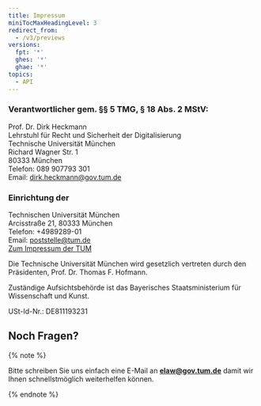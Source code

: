 ```yaml
---
title: Impressum
miniTocMaxHeadingLevel: 3
redirect_from:
  - /v3/previews
versions:
  fpt: '*'
  ghes: '*'
  ghae: '*'
topics:
  - API
---
```

### Verantwortlicher gem. §§ 5 TMG,  § 18 Abs. 2 MStV:
Prof. Dr. Dirk Heckmann   
Lehrstuhl für Recht und Sicherheit der Digitalisierung  
Technische Universität München  
Richard Wagner Str. 1  
80333 München  
Telefon: 089 907793 301  
Email: dirk.heckmann@gov.tum.de  

### Einrichtung der
Technischen Universität München  
Arcisstraße 21, 80333 München  
Telefon: +4989289-01  
Email: poststelle@tum.de  
[Zum Impressum der TUM](https://www.tum.de/die-tum/kontakt-und-anfahrt/impressum/)  

Die Technische Universität München wird gesetzlich vertreten durch den Präsidenten, Prof. Dr. Thomas F. Hofmann.  

Zuständige Aufsichtsbehörde ist das Bayerisches Staatsministerium für Wissenschaft und Kunst.  

USt-Id-Nr.: DE811193231  
 
## Noch Fragen?
{% note %}

Bitte schreiben Sie uns einfach eine E-Mail an **elaw@gov.tum.de** damit wir Ihnen schnellstmöglich weiterhelfen können.

{% endnote %}